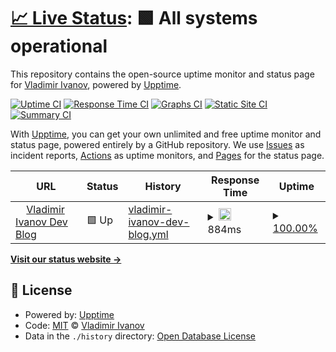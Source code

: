 # [📈 Live Status](https:///blog-uptime): <!--live status--> **🟩 All systems operational**

This repository contains the open-source uptime monitor and status page for [Vladimir Ivanov](https://vvsevolodovich.dev), powered by [Upptime](https://github.com/upptime/upptime).

[![Uptime CI](https://github.com/vvsevolodovich/blog-upttime/workflows/Uptime%20CI/badge.svg)](https://github.com/vvsevolodovich/blog-upttime/actions?query=workflow%3A%22Uptime+CI%22)
[![Response Time CI](https://github.com/vvsevolodovich/blog-upttime/workflows/Response%20Time%20CI/badge.svg)](https://github.com/vvsevolodovich/blog-upttime/actions?query=workflow%3A%22Response+Time+CI%22)
[![Graphs CI](https://github.com/vvsevolodovich/blog-upttime/workflows/Graphs%20CI/badge.svg)](https://github.com/vvsevolodovich/blog-upttime/actions?query=workflow%3A%22Graphs+CI%22)
[![Static Site CI](https://github.com/vvsevolodovich/blog-upttime/workflows/Static%20Site%20CI/badge.svg)](https://github.com/vvsevolodovich/blog-upttime/actions?query=workflow%3A%22Static+Site+CI%22)
[![Summary CI](https://github.com/vvsevolodovich/blog-upttime/workflows/Summary%20CI/badge.svg)](https://github.com/vvsevolodovich/blog-upttime/actions?query=workflow%3A%22Summary+CI%22)

With [Upptime](https://upptime.js.org), you can get your own unlimited and free uptime monitor and status page, powered entirely by a GitHub repository. We use [Issues](https://github.com/vvsevolodovich/blog-upttime/issues) as incident reports, [Actions](https://github.com/vvsevolodovich/blog-upttime/actions) as uptime monitors, and [Pages](https:///blog-uptime) for the status page.

<!--start: status pages-->
<!-- This summary is generated by Upptime (https://github.com/upptime/upptime) -->
<!-- Do not edit this manually, your changes will be overwritten -->
<!-- prettier-ignore -->
| URL | Status | History | Response Time | Uptime |
| --- | ------ | ------- | ------------- | ------ |
| <img alt="" src="https://icons.duckduckgo.com/ip3/vvsevolodovich.dev.ico" height="13"> [Vladimir Ivanov Dev Blog](https://vvsevolodovich.dev) | 🟩 Up | [vladimir-ivanov-dev-blog.yml](https://github.com/vvsevolodovich/blog-uptime/commits/HEAD/history/vladimir-ivanov-dev-blog.yml) | <details><summary><img alt="Response time graph" src="./graphs/vladimir-ivanov-dev-blog/response-time-week.png" height="20"> 884ms</summary><br><a href="https://vvsevolodovich.github.io/blog-upttime/history/vladimir-ivanov-dev-blog"><img alt="Response time 891" src="https://img.shields.io/endpoint?url=https%3A%2F%2Fraw.githubusercontent.com%2Fvvsevolodovich%2Fblog-uptime%2FHEAD%2Fapi%2Fvladimir-ivanov-dev-blog%2Fresponse-time.json"></a><br><a href="https://vvsevolodovich.github.io/blog-upttime/history/vladimir-ivanov-dev-blog"><img alt="24-hour response time 665" src="https://img.shields.io/endpoint?url=https%3A%2F%2Fraw.githubusercontent.com%2Fvvsevolodovich%2Fblog-uptime%2FHEAD%2Fapi%2Fvladimir-ivanov-dev-blog%2Fresponse-time-day.json"></a><br><a href="https://vvsevolodovich.github.io/blog-upttime/history/vladimir-ivanov-dev-blog"><img alt="7-day response time 884" src="https://img.shields.io/endpoint?url=https%3A%2F%2Fraw.githubusercontent.com%2Fvvsevolodovich%2Fblog-uptime%2FHEAD%2Fapi%2Fvladimir-ivanov-dev-blog%2Fresponse-time-week.json"></a><br><a href="https://vvsevolodovich.github.io/blog-upttime/history/vladimir-ivanov-dev-blog"><img alt="30-day response time 861" src="https://img.shields.io/endpoint?url=https%3A%2F%2Fraw.githubusercontent.com%2Fvvsevolodovich%2Fblog-uptime%2FHEAD%2Fapi%2Fvladimir-ivanov-dev-blog%2Fresponse-time-month.json"></a><br><a href="https://vvsevolodovich.github.io/blog-upttime/history/vladimir-ivanov-dev-blog"><img alt="1-year response time 897" src="https://img.shields.io/endpoint?url=https%3A%2F%2Fraw.githubusercontent.com%2Fvvsevolodovich%2Fblog-uptime%2FHEAD%2Fapi%2Fvladimir-ivanov-dev-blog%2Fresponse-time-year.json"></a></details> | <details><summary><a href="https://vvsevolodovich.github.io/blog-upttime/history/vladimir-ivanov-dev-blog">100.00%</a></summary><a href="https://vvsevolodovich.github.io/blog-upttime/history/vladimir-ivanov-dev-blog"><img alt="All-time uptime 99.02%" src="https://img.shields.io/endpoint?url=https%3A%2F%2Fraw.githubusercontent.com%2Fvvsevolodovich%2Fblog-uptime%2FHEAD%2Fapi%2Fvladimir-ivanov-dev-blog%2Fuptime.json"></a><br><a href="https://vvsevolodovich.github.io/blog-upttime/history/vladimir-ivanov-dev-blog"><img alt="24-hour uptime 100.00%" src="https://img.shields.io/endpoint?url=https%3A%2F%2Fraw.githubusercontent.com%2Fvvsevolodovich%2Fblog-uptime%2FHEAD%2Fapi%2Fvladimir-ivanov-dev-blog%2Fuptime-day.json"></a><br><a href="https://vvsevolodovich.github.io/blog-upttime/history/vladimir-ivanov-dev-blog"><img alt="7-day uptime 100.00%" src="https://img.shields.io/endpoint?url=https%3A%2F%2Fraw.githubusercontent.com%2Fvvsevolodovich%2Fblog-uptime%2FHEAD%2Fapi%2Fvladimir-ivanov-dev-blog%2Fuptime-week.json"></a><br><a href="https://vvsevolodovich.github.io/blog-upttime/history/vladimir-ivanov-dev-blog"><img alt="30-day uptime 100.00%" src="https://img.shields.io/endpoint?url=https%3A%2F%2Fraw.githubusercontent.com%2Fvvsevolodovich%2Fblog-uptime%2FHEAD%2Fapi%2Fvladimir-ivanov-dev-blog%2Fuptime-month.json"></a><br><a href="https://vvsevolodovich.github.io/blog-upttime/history/vladimir-ivanov-dev-blog"><img alt="1-year uptime 98.80%" src="https://img.shields.io/endpoint?url=https%3A%2F%2Fraw.githubusercontent.com%2Fvvsevolodovich%2Fblog-uptime%2FHEAD%2Fapi%2Fvladimir-ivanov-dev-blog%2Fuptime-year.json"></a></details>

<!--end: status pages-->

[**Visit our status website →**](https:///blog-uptime)

## 📄 License

- Powered by: [Upptime](https://github.com/upptime/upptime)
- Code: [MIT](./LICENSE) © [Vladimir Ivanov](https://vvsevolodovich.dev)
- Data in the `./history` directory: [Open Database License](https://opendatacommons.org/licenses/odbl/1-0/)
